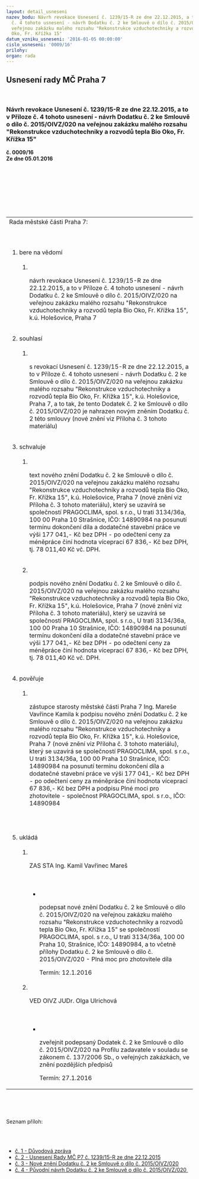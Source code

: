 ```yaml
---
layout: detail_usneseni
nazev_bodu: Návrh revokace Usnesení č. 1239/15-R ze dne 22.12.2015, a to v Příloze
  č. 4 tohoto usnesení - návrh Dodatku č. 2 ke Smlouvě o dílo č. 2015/OIVZ/020 na
  veřejnou zakázku malého rozsahu "Rekonstrukce vzduchotechniky a rozvodů tepla Bio
  Oko, Fr. Křížka 15"
datum_vzniku_usneseni: '2016-01-05 00:00:00'
cislo_usneseni: '0009/16'
prilohy: 
organ: rada
---
```

<div id="ucUsn_pList" class="usn">
	<span><h2>Usnesení rady MČ Praha 7 </h2>
<br></span><div class="standBody">
<span><h3>Návrh revokace Usnesení č. 1239/15-R ze dne 22.12.2015, a to v Příloze č. 4 tohoto usnesení - návrh Dodatku č. 2 ke Smlouvě o dílo č. 2015/OIVZ/020 na veřejnou zakázku malého rozsahu "Rekonstrukce vzduchotechniky a rozvodů tepla Bio Oko, Fr. Křížka 15"</h3></span><div class="center">
		<strong>č. 0009/16</strong><br>
	</div>
<div class="center">
		<strong>Ze dne 05.01.2016</strong><br><br>
	</div>
<p></p>
<br><table class="documentProperties tableView">
<br><tbody>
<br><tr>
<br><td>Rada městské části Praha 7:</td>
</tr>
<br><tr>
<br><td>
<br><ol class="urzList_view">
<br><li class="urzClass1">bere na vědomí <br><ol class="urzOlClass">
<br><li class="urzClass2">
<br><p>návrh revokace Usnesení č. 1239/15-R ze dne 22.12.2015, a to v Příloze č. 4 tohoto usnesení - návrh Dodatku č. 2 ke Smlouvě o dílo č. 2015/OIVZ/020 na veřejnou zakázku malého rozsahu "Rekonstrukce vzduchotechniky a rozvodů tepla Bio Oko, Fr. Křížka 15", k.ú. Holešovice, Praha 7</p>
</li>
</ol>
<br>
</li>
<li class="urzClass1">souhlasí <br><ol class="urzOlClass">
<br><li class="urzClass2">
<br><p>s revokací Usnesení č. 1239/15-R ze dne 22.12.2015, a to v Příloze č. 4 tohoto usnesení - návrh Dodatku č. 2 ke Smlouvě o dílo č. 2015/OIVZ/020 na veřejnou zakázku malého rozsahu "Rekonstrukce vzduchotechniky a rozvodů tepla Bio Oko, Fr. Křížka 15", k.ú. Holešovice, Praha 7, a to tak, že tento Dodatek č. 2 ke Smlouvě o dílo č. 2015/OIVZ/020 je nahrazen novým zněním Dodatku č. 2 této smlouvy (nové znění viz Příloha č. 3 tohoto materiálu) </p>
</li>
</ol>
<br>
</li>
<li class="urzClass1">schvaluje <br><ol class="urzOlClass">
<br><li class="urzClass2">
<br><p>text nového znění Dodatku č. 2 ke Smlouvě o dílo č. 2015/OIVZ/020 na veřejnou zakázku malého rozsahu "Rekonstrukce vzduchotechniky a rozvodů tepla Bio Oko, Fr. Křížka 15", k.ú. Holešovice, Praha 7 (nové znění viz Příloha č. 3 tohoto materiálu), který se uzavírá se společností PRAGOCLIMA, spol. s r.o., U trati 3134/36a, 100 00 Praha 10 Strašnice, IČO: 14890984 na posunutí termínu dokončení díla a dodatečné stavební práce ve výši 177 041,- Kč bez DPH - po odečtení ceny za méněpráce činí hodnota víceprací 67 836,- Kč bez DPH, tj. 78 011,40 Kč vč. DPH.</p>
<br>
</li>
<li class="urzClass2">
<br><p>podpis nového znění Dodatku č. 2 ke Smlouvě o dílo č. 2015/OIVZ/020 na veřejnou zakázku malého rozsahu "Rekonstrukce vzduchotechniky a rozvodů tepla Bio Oko, Fr. Křížka 15", k.ú. Holešovice, Praha 7 (nové znění viz Příloha č. 3 tohoto materiálu), který se uzavírá se společností PRAGOCLIMA, spol. s r.o., U trati 3134/36a, 100 00 Praha 10 Strašnice, IČO: 14890984 na posunutí termínu dokončení díla a dodatečné stavební práce ve výši 177 041,- Kč bez DPH - po odečtení ceny za méněpráce činí hodnota víceprací 67 836,- Kč bez DPH, tj. 78 011,40 Kč vč. DPH.</p>
</li>
</ol>
<br>
</li>
<li class="urzClass1">pověřuje <br><ol class="urzOlClass">
<br><li class="urzClass2">
<br><p>zástupce starosty městské části Praha 7 Ing. Mareše Vavřince Kamila k podpisu nového znění Dodatku č. 2 ke Smlouvě o dílo č. 2015/OIVZ/020 na veřejnou zakázku malého rozsahu "Rekonstrukce vzduchotechniky a rozvodů tepla Bio Oko, Fr. Křížka 15", k.ú. Holešovice, Praha 7 (nové znění viz Příloha č. 3 tohoto materiálu), který se uzavírá se společností PRAGOCLIMA, spol. s r.o., U trati 3134/36a, 100 00 Praha 10 Strašnice, IČO: 14890984 na posunutí termínu dokončení díla a dodatečné stavební práce ve výši 177 041,- Kč bez DPH - po odečtení ceny za méněpráce činí hodnota víceprací 67 836,- Kč bez DPH a podpisu Plné moci pro zhotovitele - společnost PRAGOCLIMA, spol. s r.o., IČO: 14890984</p>
<br><p></p>
</li>
</ol>
<br>
</li>
<li class="urzClass1">ukládá <br><ol class="urzOlClass">
<br><li class="urzClass2">
<br><p>ZAS STA Ing. Kamil Vavřinec Mareš</p>
<br><ul class="urzUlClass">
<br><li class="urzClass3">
<br><p>podepsat nové znění Dodatku č. 2 ke Smlouvě o dílo č. 2015/OIVZ/020 na veřejnou zakázku malého rozsahu "Rekonstrukce vzduchotechniky a rozvodů tepla Bio Oko, Fr. Křížka 15" se společností PRAGOCLIMA, spol. s r.o., U trati 3134/36a, 100 00 Praha 10, Strašnice, IČO: 14890984, a to včetně přílohy Dodatku č. 2 ke Smlouvě o dílo č. 2015/OIVZ/020 - Plná moc pro zhotovitele díla</p>Termín: 12.1.2016</li>
</ul>
<br>
</li>
<li class="urzClass2">
<br><p>VED OIVZ JUDr. Olga Ulrichová</p>
<br><ul class="urzUlClass">
<br><li class="urzClass3">
<br><p>zveřejnit podepsaný Dodatek č. 2 ke Smlouvě o dílo č. 2015/OIVZ/020 na Profilu zadavatele v souladu se zákonem č. 137/2006 Sb., o veřejných zakázkách, ve znění pozdějších předpisů</p>Termín: 27.1.2016</li>
</ul>
</li>
</ol>
</li>
</ol>
</td>
</tr>
</tbody>
</table>
<br><p></p>
<br><p>Seznam příloh:</p>
<br><ul>
<br><li>
<a href="/zdroj.aspx?typ=4&amp;Id=69461&amp;sh=1775583669" target="_blank" title="Odkaz na soubor - 14 kB - nové okno">č. 1 - Důvodová zpráva </a><br>
</li>
<li>
<a href="/zdroj.aspx?typ=4&amp;Id=69462&amp;sh=1775752661" target="_blank" title="Odkaz na soubor - 39,5 kB - nové okno">č. 2 - Usnesení Rady MČ P7 č. 1239/15-R ze dne 22.12.2015 </a><br>
</li>
<li>
<a href="/zdroj.aspx?typ=4&amp;Id=69463&amp;sh=1775655413" target="_blank" title="Odkaz na soubor - 87 kB - nové okno">č. 3 - Nové znění Dodatku č. 2 ke Smlouvě o dílo č. 2015/OIVZ/020 </a><br>
</li>
<li><a href="/zdroj.aspx?typ=4&amp;Id=69464&amp;sh=1774775317" target="_blank" title="Odkaz na soubor - 87 kB - nové okno">č. 4 - Původní návrh Dodatku č. 2 ke Smlouvě o dílo č. 2015/OIVZ/020 </a></li>
</ul>
</div>
</div>